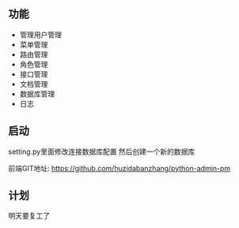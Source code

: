 ## 功能

* 管理用户管理
* 菜单管理
* 路由管理
* 角色管理
* 接口管理
* 文档管理
* 数据库管理
* 日志

## 启动
  setting.py里面修改连接数据库配置
  然后创建一个新的数据库
  
  前端GIT地址: https://github.com/huzidabanzhang/python-admin-pm

## 计划
   明天要复工了
